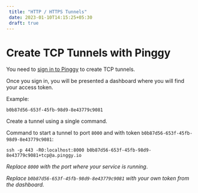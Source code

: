 ```yaml
---
 title: "HTTP / HTTPS Tunnels" 
 date: 2023-01-10T14:15:25+05:30 
 draft: true 
---
```


# Create TCP Tunnels with Pinggy


You need to <a target="_blank" href="https://pinggy.io/#prices">sign in to Pinggy</a> to create TCP tunnels.

Once you sign in, you will be presented a dashboard where you will find your access token.

Example:
```
b0b87d56-653f-45fb-98d9-8e43779c9081
```

Create a tunnel using a single command.


Command to start a tunnel to port `8000` and with token `b0b87d56-653f-45fb-98d9-8e43779c9081`:
<br>
```
ssh -p 443 -R0:localhost:8000 b0b87d56-653f-45fb-98d9-8e43779c9081+tcp@a.pinggy.io
```

*Replace `8000` with the port where your service is running*.

*Replace `b0b87d56-653f-45fb-98d9-8e43779c9081` with your own token from the dashboard.*

